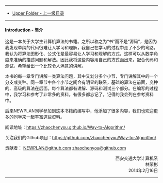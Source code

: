 --------
* [Upper Folder - 上一级目录](../)

--------
#### Introduction - 简介

<p id="mi">这是一本关于大学生计算机算法的书籍。之所以称之为“书”而不是“源码”，是因为我发现单纯的代码很难让人学习和理解，我自己在学习的过程中走了不少的弯路。我认为将算法图形化、公式化是最容易让人学习和理解的方式，这样可以从数学角度来准确的描述问题和解法。因此我将这些内容用自己的方式画出来，配合代码和测试，希望给出一个比较令人满意的讲解。</p>
<p id="mi">本书的每一章专门讲解一类算法问题，其中又划分多个小节，专门讲解其中的一个分支或变种。同一章节中各个小节之间会有明显的联系，基础的算法在前面，变种的、高级的算法在后面。每个算法都有讲解、源码和测试三个部分。在编写的过程中，我学习和参考了非常多的资料，有很多都忘记了，记得的我会列在参考资料中。</p>
<p id="mi">后来NEWPLAN同学参加到这本书籍的编写中，他添加了很多内容，我们也欢迎更多的同学来一起丰富这些资料。</p>

阅读地址：https://zhaochenyou.github.io/Way-to-Algorithm/

关注我们的Github项目：https://github.com/zhaochenyou/Way-to-Algorithm/

贡献者： NEWPLAN@github.com zhaochenyou@github.com

<p align="right">
西安交通大学计算机系<br>
林荣彬<br>
2014年2月16日<br>
</p>

--------

